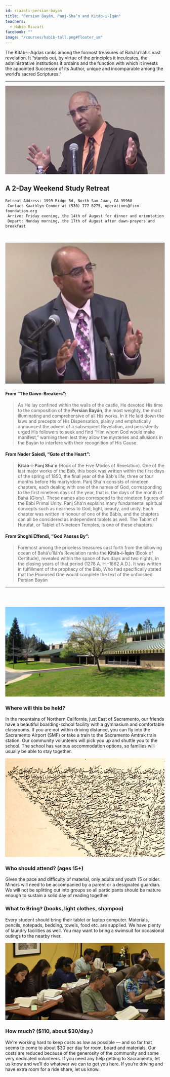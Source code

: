 ```yaml
---
id: riazati-persian-bayan
title: "Persian Bayán, Panj-Sha’n and Kitáb-i-Íqán"
teachers:
  - Habib Riazati
facebook: ""
image: "/courses/habib-tall.png#floater_sm"
---
```


The Kitáb-i-Aqdas ranks among the formost treasures of Bahá’u’lláh’s vast revelation. It “stands out, by virtue of the principles it inculcates, the administrative institutions it ordains and the function with which it invests the appointed Successor of its Author, unique and incomparable among the world’s sacred Scriptures.”

---


![temple](/courses/habib-wide.png#full)

## A 2-Day Weekend Study Retreat

```
Retreat Address: 1999 Ridge Rd, North San Juan, CA 95960
 Contact Kaathlyn Connor at (530) 777 8275, operations@firm-foundation.org
 Arrive: Friday evening, the 14th of August for dinner and orientation
 Depart: Monday morning, the 17th of August after dawn-prayers and breakfast
```

<br>

![temple front](/courses/habib-tall.png#floater2)


#### From “The Dawn-Breakers”:


> As He lay confined within the walls of the castle, He devoted His time to the composition of the **Persian Bayán**, the most weighty, the most illuminating and comprehensive of all His works. In it He laid down the laws and precepts of His Dispensation, plainly and emphatically announced the advent of a subsequent Revelation, and persistently urged His followers to seek and find “Him whom God would make manifest,” warning them lest they allow the mysteries and allusions in the Bayán to interfere with their recognition of His Cause.

#### From Nader Saiedi, “Gate of the Heart”:

> **Kitáb-i-Panj Sha'n** (Book of the Five Modes of Revelation). One of the last major works of the Báb, this book was written within the first days of the spring of 1850, the final year of the Báb's life, three or four months before His martyrdom. Panj Sha'n consists of nineteen chapters, each dealing with one of the names of God, corresponding to the first nineteen days of the year, that is, the days of the month of Bahá (Glory). These names also correspond to the nineteen figures of the Bábí Primal Unity. Panj Sha'n explains many fundamental spiritual concepts such as nearness to God, light, beauty, and unity. Each chapter was written in honour of one of the Bábís, and the chapters can all be considered as independent tablets as well. The Tablet of Hurufat, or Tablet of Nineteen Temples, is one of these chapters.


####  From Shoghi Effendi, “God Passes By”:

> Foremost among the priceless treasures cast forth from the billowing ocean of Bahá’u’lláh’s Revelation ranks the **Kitáb-i-Íqán** (Book of Certitude), revealed within the space of two days and two nights, in the closing years of that period (1278 A. H.–1862 A.D.). It was written in fulfillment of the prophecy of the Báb, Who had specifically stated that the Promised One would complete the text of the unfinished Persian Bayán


---
<br><br>


![school front](/courses/school-front2.jpg#floater)
### Where will this be held?

In the mountains of Northern California, just East of Sacramento, our friends have a beautiful boarding-school facility with a gymnasium and comfortable classrooms. If you are not within driving distance, you can fly into the Sacramento Airport (SMF) or take a train to the Sacramento Amtrak train station. Our community volunteers will pick you up and shuttle you to the school. The school has various accommodation options, so families will usually be able to stay together.



![closeup of haykal](/courses/haykal-close.png#floater2)
### Who should attend? (ages 15+)

Given the pace and difficulty of material, only adults and youth 15 or older. Minors will need to be accompanied by a parent or a designated guardian. We will not be splitting out into groups so all participants should be mature enough to sustain a solid day of reading together.



### What to Bring? (books, light clothes, shampoo)

Every student should bring their tablet or laptop computer. Materials, pencils, notepads, bedding, towels, food etc. are supplied. We have plenty of laundry facilities as well. You may want to bring a swimsuit for occasional outings to the nearby river.


![participants](/db-challenge/db-banner-2019.jpg#floater)

### How much? ($110, about $30/day.)

We're working hard to keep costs as low as possible — and so far that seems to come to about $30 per day for room, board and materials. Our costs are reduced because of the generosity of the community and some very dedicated volunteers. If you need any help getting to Sacramento, let us know and we’ll do whatever we can to get you here. If you’re driving and have extra room for a ride share, let us know.

<br><br><br><br>
